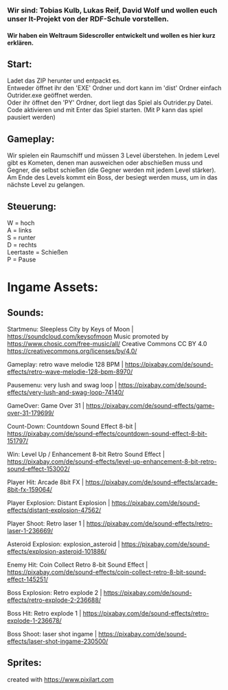 ### Wir sind: Tobias Kulb, Lukas Reif, David Wolf und wollen euch unser It-Projekt von der RDF-Schule vorstellen.

#### Wir haben ein Weltraum Sidescroller entwickelt und wollen es hier kurz erklären.

## Start:
Ladet das ZIP herunter und entpackt es.  
Entweder öffnet ihr den 'EXE' Ordner und dort kann im 'dist' Ordner einfach Outrider.exe geöffnet werden.  
Oder ihr öffnet den 'PY' Ordner, dort liegt das Spiel als Outrider.py Datei.   
Code aktivieren und mit Enter das Spiel starten.
(Mit P kann das spiel pausiert werden)

## Gameplay:
Wir spielen ein Raumschiff und müssen 3 Level überstehen.
In jedem Level gibt es Kometen, denen man ausweichen oder abschießen muss und Gegner, die selbst schießen (die Gegner werden mit jedem Level stärker).
Am Ende des Levels kommt ein Boss, der besiegt werden muss, um in das nächste Level zu gelangen.

## Steuerung:
W = hoch  
A = links  
S = runter  
D = rechts   
Leertaste = Schießen  
P = Pause

# Ingame Assets:


## Sounds:

Startmenu:
Sleepless City by Keys of Moon | https://soundcloud.com/keysofmoon
Music promoted by https://www.chosic.com/free-music/all/
Creative Commons CC BY 4.0
https://creativecommons.org/licenses/by/4.0/

Gameplay:
retro wave melodie 128 BPM | https://pixabay.com/de/sound-effects/retro-wave-melodie-128-bpm-8970/

Pausemenu:
very lush and swag loop | https://pixabay.com/de/sound-effects/very-lush-and-swag-loop-74140/

GameOver:
Game Over 31 | https://pixabay.com/de/sound-effects/game-over-31-179699/

Count-Down:
Countdown Sound Effect 8-bit | https://pixabay.com/de/sound-effects/countdown-sound-effect-8-bit-151797/

Win:
Level Up / Enhancement 8-bit Retro Sound Effect | https://pixabay.com/de/sound-effects/level-up-enhancement-8-bit-retro-sound-effect-153002/

Player Hit:
Arcade 8bit FX | https://pixabay.com/de/sound-effects/arcade-8bit-fx-159064/

Player Explosion:
Distant Explosion | https://pixabay.com/de/sound-effects/distant-explosion-47562/

Player Shoot:
Retro laser 1 | https://pixabay.com/de/sound-effects/retro-laser-1-236669/

Asteroid Explosion:
explosion_asteroid | https://pixabay.com/de/sound-effects/explosion-asteroid-101886/

Enemy Hit:
Coin Collect Retro 8-bit Sound Effect | https://pixabay.com/de/sound-effects/coin-collect-retro-8-bit-sound-effect-145251/

Boss Explosion:
Retro explode 2 | https://pixabay.com/de/sound-effects/retro-explode-2-236688/

Boss Hit:
Retro explode 1 | https://pixabay.com/de/sound-effects/retro-explode-1-236678/

Boss Shoot:
laser shot ingame | https://pixabay.com/de/sound-effects/laser-shot-ingame-230500/

## Sprites:

created with https://www.pixilart.com
